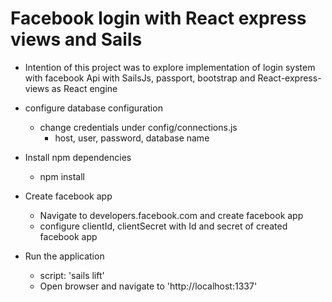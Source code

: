 # Facebook login with React express views and Sails
- Intention of this project was to explore implementation of login system with facebook Api with SailsJs, passport, bootstrap and React-express-views as React engine
- configure database configuration
  - change credentials under config/connections.js
    - host, user, password, database name

- Install npm dependencies
  - npm install

- Create facebook app 
  - Navigate to developers.facebook.com and create facebook app
  - configure clientId, clientSecret with Id and secret of created facebook app
  
- Run the application
  - script: 'sails lift'
  - Open browser and navigate to 'http://localhost:1337'
